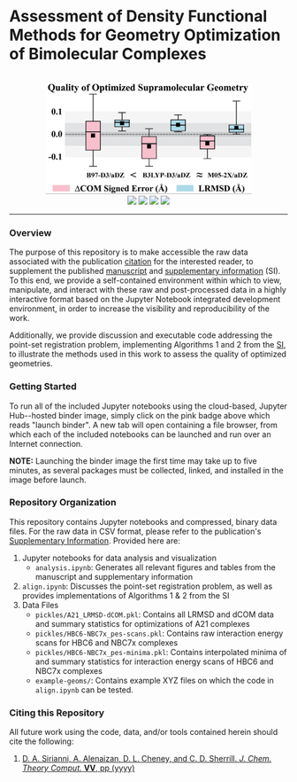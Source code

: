 
Assessment of Density Functional Methods for Geometry Optimization of
Bimolecular Complexes
===

<p  align="center">
<br>
<img src="media/toc.png" alt="Table of Contents Graphic" height=200> <br>
<a href="http://pubs.acs.org/doi/full/10.1021/acs.jctc.6b00797"><img src="https://img.shields.io/badge/DOI-%2010.1021%2Facs.jctc.6b00797-blue.svg"/></a>
<a href="https://mybinder.org/v2/gh/cdsgroup/dftoptbench-si/master"><img src="https://mybinder.org/badge.svg"/></a>
<a href="mailto:sherrill@chemistry.gatech.edu"><img src="https://img.shields.io/badge/email-authors-yellowgreen.svg"/></a>
<a href="https://opensource.org/licenses/BSD-3-Clause"><img src="https://img.shields.io/badge/License-BSD%203--Clause-red.svg"/></a>
<br>
</p>

---

### Overview

The purpose of this repository is to make accessible the raw data associated
with the publication [citation]() for the interested reader, to supplement the
published [manuscript]() and [supplementary information]() (SI).  To this end,
we provide a self-contained environment within which to view, manipulate, and
interact with these raw and post-processed data in a highly interactive format
based on the Jupyter Notebook integrated development environment, in order to
increase the visibility and reproducibility of the work.  

Additionally, we provide discussion and executable code addressing the
point-set registration problem, implementing Algorithms 1 and 2 from the
[SI](), to illustrate the methods used in this work to assess the quality of
optimized geometries.  

### Getting Started

To run all of the included Jupyter notebooks using the cloud-based, Jupyter
Hub--hosted binder image, simply click on the pink badge above which reads
"launch binder".  A new tab will open containing a file browser, from which
each of the included notebooks can be launched and run over an Internet
connection.

**NOTE:** Launching the binder image the first time may take up to five
minutes, as several packages must be collected, linked, and installed in the
image before launch.

### Repository Organization

This repository contains Jupyter notebooks and compressed, binary data files.
For the raw data in CSV format, please refer to the publication's
[Supplementary Information](). Provided here are:

1. Jupyter notebooks for data analysis and visualization
    * `analysis.ipynb`: Generates all relevant figures and tables from the
manuscript and supplementary information
2. `align.ipynb`: Discusses the point-set registration problem, as well
as provides implementations of Algorithms 1 & 2 from the SI
3. Data Files
    * `pickles/A21_LRMSD-dCOM.pkl`: Contains all LRMSD and dCOM data and 
summary statistics for optimizations of A21 complexes
    * `pickles/HBC6-NBC7x_pes-scans.pkl`: Contains raw interaction energy 
scans for HBC6 and NBC7x complexes
    * `pickles/HBC6-NBC7x_pes-minima.pkl`: Contains interpolated minima of and 
summary statistics for interaction energy scans of HBC6 and NBC7x complexes
    * `example-geoms/`: Contains example XYZ files on which the code in 
`align.ipynb` can be tested.

### Citing this Repository

All future work using the code, data, and/or tools contained herein should cite
the following:

1. [D. A. Sirianni, A. Alenaizan, D. L. Cheney, and C. D. Sherrill.
*J. Chem. Theory Comput.* **VV**, pp (yyyy)]()



